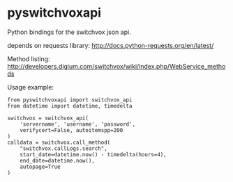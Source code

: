 pyswitchvoxapi
==============

Python bindings for the switchvox json api.


depends on requests library:
    http://docs.python-requests.org/en/latest/

Method listing:
    http://developers.digium.com/switchvox/wiki/index.php/WebService_methods


Usage example:

    from pyswitchvoxapi import switchvox_api
    from datetime import datetime, timedelta

    switchvox = switchvox_api(
        'servername', 'username', 'password',
        verifycert=False, autoitemspp=200
    )
    calldata = switchvox.call_method(
        "switchvox.callLogs.search",
        start_date=datetime.now() - timedelta(hours=4),
        end_date=datetime.now(),
        autopage=True
    )
